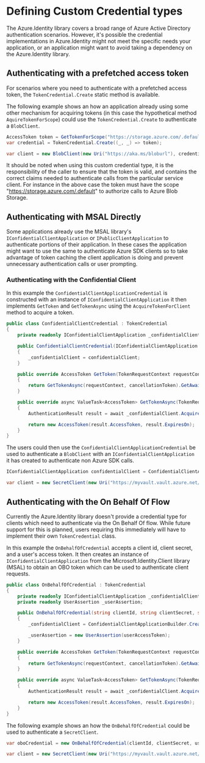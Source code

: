 # Defining Custom Credential types
The Azure.Identity library covers a broad range of Azure Active Directory authentication scenarios. However, it's possible the credential implementations in Azure.Identity might not meet the specific needs your application, or an application might want to avoid taking a dependency on the Azure.Identity library.

## Authenticating with a prefetched access token

For scenarios where you need to authenticate with a prefetched access token, the `TokenCredential.Create` static method is available.

The following example shows an how an application already using some other mechanism for acquiring tokens (in this case the hypothetical method `AquireTokenForScope`) could use the `TokenCredential.Create` to authenticate a `BlobClient`.

```C# Snippet:TokenCredentialCreateUsage
AccessToken token = GetTokenForScope("https://storage.azure.com/.default");
var credential = TokenCredential.Create((_, _) => token);

var client = new BlobClient(new Uri("https://aka.ms/bloburl"), credential);
```

It should be noted when using this custom credential type, it is the responsibility of the caller to ensure that the token is valid, and contains the correct claims needed to authenticate calls from the particular service client. For instance in the above case the token must have the scope "https://storage.azure.com/.default" to authorize calls to Azure Blob Storage.

## Authenticating with MSAL Directly

Some applications already use the MSAL library's `IConfidentialClientApplication` or `IPublicClientApplication` to authenticate portions of their application. In these cases the application might want to use the same to authenticate Azure SDK clients so to take advantage of token caching the client application is doing and prevent unnecessary authentication calls or user prompting.

### Authenticating with the Confidential Client

In this example the `ConfidentialClientApplicationCredential` is constructed with an instance of `IConfidentialClientApplication` it then implements `GetToken` and `GetTokenAsync` using the `AcquireTokenForClient` method to acquire a token.

```C# Snippet:ConfidentialClientCredential
public class ConfidentialClientCredential : TokenCredential
{
    private readonly IConfidentialClientApplication _confidentialClient;

    public ConfidentialClientCredential(IConfidentialClientApplication confidentialClient)
    {
        _confidentialClient = confidentialClient;
    }

    public override AccessToken GetToken(TokenRequestContext requestContext, CancellationToken cancellationToken)
    {
        return GetTokenAsync(requestContext, cancellationToken).GetAwaiter().GetResult();
    }

    public override async ValueTask<AccessToken> GetTokenAsync(TokenRequestContext requestContext, CancellationToken cancellationToken)
    {
        AuthenticationResult result = await _confidentialClient.AcquireTokenForClient(requestContext.Scopes).ExecuteAsync();

        return new AccessToken(result.AccessToken, result.ExpiresOn);
    }
}
```

The users could then use the `ConfidentialClientApplicationCredential` be used to authenticate a `BlobClient` with an `IConfidentialClientApplication` it has created to authenticate non Azure SDK calls.

```C# Snippet:ConfidentialClientCredentialUsage
IConfidentialClientApplication confidentialClient = ConfidentialClientApplicationBuilder.Create(clientId).WithClientSecret(clientSecret).Build();

var client = new SecretClient(new Uri("https://myvault.vault.azure.net/"), new ConfidentialClientCredential(confidentialClient));
```

## Authenticating with the On Behalf Of Flow
Currently the Azure.Identity library doesn't provide a credential type for clients which need to authenticate via the On Behalf Of flow. While future support for this is planned, users requiring this immediately will have to implement their own `TokenCredential` class.

In this example the `OnBehalfOfCredential` accepts a client id, client secret, and a user's access token. It then creates an instance of `IConfidentialClientApplication` from the Microsoft.Identity.Client library (MSAL) to obtain an OBO token which can be used to authenticate client requests.

```C# Snippet:OnBehalfOfCredential
public class OnBehalfOfCredential : TokenCredential
{
    private readonly IConfidentialClientApplication _confidentialClient;
    private readonly UserAssertion _userAssertion;

    public OnBehalfOfCredential(string clientId, string clientSecret, string userAccessToken)
    {
        _confidentialClient = ConfidentialClientApplicationBuilder.Create(clientId).WithClientSecret(clientSecret).Build();

        _userAssertion = new UserAssertion(userAccessToken);
    }

    public override AccessToken GetToken(TokenRequestContext requestContext, CancellationToken cancellationToken)
    {
        return GetTokenAsync(requestContext, cancellationToken).GetAwaiter().GetResult();
    }

    public override async ValueTask<AccessToken> GetTokenAsync(TokenRequestContext requestContext, CancellationToken cancellationToken)
    {
        AuthenticationResult result = await _confidentialClient.AcquireTokenOnBehalfOf(requestContext.Scopes, _userAssertion).ExecuteAsync();

        return new AccessToken(result.AccessToken, result.ExpiresOn);
    }
}
```
The following example shows an how the `OnBehalfOfCredential` could be used to authenticate a `SecretClient`.


```C# Snippet:OnBehalfOfCredentialUsage
var oboCredential = new OnBehalfOfCredential(clientId, clientSecret, userAccessToken);

var client = new SecretClient(new Uri("https://myvault.vault.azure.net/"), oboCredential);
```
